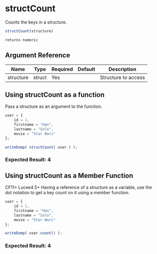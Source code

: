# structCount

 Counts the keys in a structure.

```javascript
structCount(structure)
```

```javascript
returns numeric
```

## Argument Reference

| Name | Type | Required | Default | Description |
| --- | --- | --- | --- | --- |
| structure | struct | Yes |  | Structure to access |

## Using structCount as a function

Pass a structure as an argument to the function.

```javascript
user = {
    id = 1,
    firstname = "Han",
    lastname = "Solo",
    movie = "Star Wars"
};

writeDump( structCount( user ) );
```

### Expected Result: 4

## Using structCount as a Member Function

CF11+ Lucee4.5+ Having a reference of a structure as a variable, use the dot notation to get a key count on it using a member function.

```javascript
user = {
    id = 1,
    firstname = "Han",
    lastname = "Solo",
    movie = "Star Wars"
};

writeDump( user.count() );
```

### Expected Result: 4
